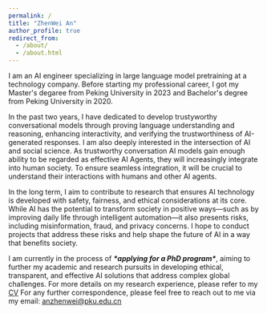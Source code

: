 ```yaml
---
permalink: /
title: "ZhenWei An"
author_profile: true
redirect_from: 
  - /about/
  - /about.html
---
```




I am an AI engineer specializing in large language model pretraining at a technology company. Before starting my professional career, I got my Master's degaree from Peking University in 2023 and Bachelor's degree from Peking University in 2020. 

In the past two years, I have dedicated to develop trustyworthy conversational models through proving language understanding and reasoning, enhancing interactivity, and verifying the trustworthiness of AI-generated responses.  I am also deeply interested in the intersection of AI and social science. As trustworthy conversation AI models gain enough ability to be regarded as effective AI Agents, they will increasingly integrate into human society. To ensure seamless integration, it will be crucial to understand their interactions with humans and other AI agents.

In the long term, I aim to contribute to research that ensures AI technology is developed with safety, fairness, and ethical considerations at its core. While AI has the potential to transform society in positive ways—such as by improving daily life through intelligent automation—it also presents risks, including misinformation, fraud, and privacy concerns. I hope to conduct projects that address these risks and help shape the future of AI in a way that benefits society.

I am currently in the process of ***\*applying for a PhD program\****, aiming to further my academic and research pursuits in developing ethical, transparent, and effective AI solutions that address complex global challenges.
For more details on my research experience, please refer to my [CV](https://zhenweian.github.io/files/CV.pdf)
For any further correspondence, please feel free to reach out to me via my email: anzhenwei@pku.edu.cn